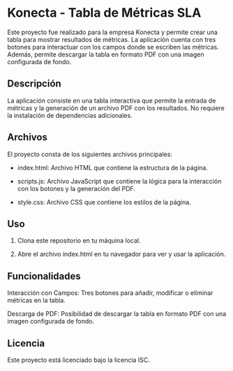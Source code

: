 # Konecta - Tabla de Métricas SLA
Este proyecto fue realizado para la empresa Konecta y permite crear una tabla para mostrar resultados de métricas. La aplicación cuenta con tres botones para interactuar con los campos donde se escriben las métricas. Además, permite descargar la tabla en formato PDF con una imagen configurada de fondo.

## Descripción
La aplicación consiste en una tabla interactiva que permite la entrada de métricas y la generación de un archivo PDF con los resultados. No requiere la instalación de dependencias adicionales.

## Archivos
El proyecto consta de los siguientes archivos principales:

+ index.html: Archivo HTML que contiene la estructura de la página.

+ scripts.js: Archivo JavaScript que contiene la lógica para la interacción con los botones y la generación del PDF.

+ style.css: Archivo CSS que contiene los estilos de la página.

## Uso
1. Clona este repositorio en tu máquina local.

2. Abre el archivo index.html en tu navegador para ver y usar la aplicación.

## Funcionalidades
Interacción con Campos: Tres botones para añadir, modificar o eliminar métricas en la tabla.

Descarga de PDF: Posibilidad de descargar la tabla en formato PDF con una imagen configurada de fondo.

## Licencia
Este proyecto está licenciado bajo la licencia ISC.
